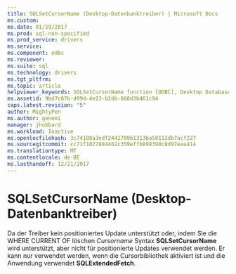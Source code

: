 ```yaml
---
title: SQLSetCursorName (Desktop-Datenbanktreiber) | Microsoft Docs
ms.custom: 
ms.date: 01/19/2017
ms.prod: sql-non-specified
ms.prod_service: drivers
ms.service: 
ms.component: odbc
ms.reviewer: 
ms.suite: sql
ms.technology: drivers
ms.tgt_pltfrm: 
ms.topic: article
helpviewer_keywords: SQLSetCursorName function [ODBC], Desktop Database Drivers
ms.assetid: 9bd7c87b-d99d-4e23-b2db-868d3b461c94
caps.latest.revision: "5"
author: MightyPen
ms.author: genemi
manager: jhubbard
ms.workload: Inactive
ms.openlocfilehash: 3c74108a3edf2442799b1313ba50112db7acf227
ms.sourcegitcommit: cc71f1027884462c359effb898390c8d97eaa414
ms.translationtype: MT
ms.contentlocale: de-DE
ms.lasthandoff: 12/21/2017
---
```

# <a name="sqlsetcursorname-desktop-database-drivers"></a>SQLSetCursorName (Desktop-Datenbanktreiber)
Da der Treiber kein positioniertes Update unterstützt oder, indem Sie die WHERE CURRENT OF löschen *Cursorname* Syntax **SQLSetCursorName** wird unterstützt, aber nicht für positionierte Updates verwendet werden. Er kann nur verwendet werden, wenn die Cursorbibliothek aktiviert ist und die Anwendung verwendet **SQLExtendedFetch**.
